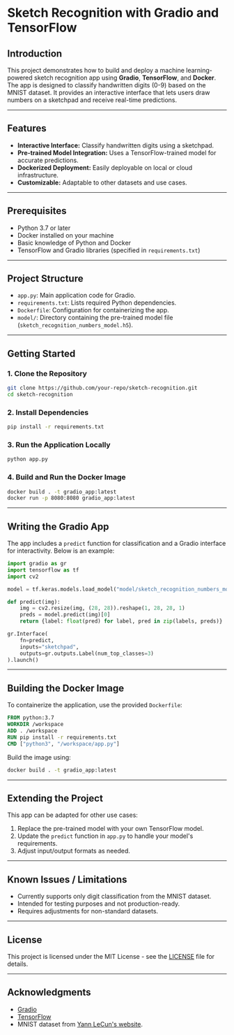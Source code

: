 
# Sketch Recognition with Gradio and TensorFlow

## Introduction
This project demonstrates how to build and deploy a machine learning-powered sketch recognition app using **Gradio**, **TensorFlow**, and **Docker**. The app is designed to classify handwritten digits (0-9) based on the MNIST dataset. It provides an interactive interface that lets users draw numbers on a sketchpad and receive real-time predictions.

---

## Features
- **Interactive Interface:** Classify handwritten digits using a sketchpad.
- **Pre-trained Model Integration:** Uses a TensorFlow-trained model for accurate predictions.
- **Dockerized Deployment:** Easily deployable on local or cloud infrastructure.
- **Customizable:** Adaptable to other datasets and use cases.

---

## Prerequisites
- Python 3.7 or later
- Docker installed on your machine
- Basic knowledge of Python and Docker
- TensorFlow and Gradio libraries (specified in `requirements.txt`)

---

## Project Structure
- `app.py`: Main application code for Gradio.
- `requirements.txt`: Lists required Python dependencies.
- `Dockerfile`: Configuration for containerizing the app.
- `model/`: Directory containing the pre-trained model file (`sketch_recognition_numbers_model.h5`).

---

## Getting Started

### 1. Clone the Repository
```bash
git clone https://github.com/your-repo/sketch-recognition.git
cd sketch-recognition
```

### 2. Install Dependencies
```bash
pip install -r requirements.txt
```

### 3. Run the Application Locally
```bash
python app.py
```

### 4. Build and Run the Docker Image
```bash
docker build . -t gradio_app:latest
docker run -p 8080:8080 gradio_app:latest
```

---

## Writing the Gradio App

The app includes a `predict` function for classification and a Gradio interface for interactivity. Below is an example:

```python
import gradio as gr
import tensorflow as tf
import cv2

model = tf.keras.models.load_model("model/sketch_recognition_numbers_model.h5")

def predict(img):
    img = cv2.resize(img, (28, 28)).reshape(1, 28, 28, 1)
    preds = model.predict(img)[0]
    return {label: float(pred) for label, pred in zip(labels, preds)}

gr.Interface(
    fn=predict,
    inputs="sketchpad",
    outputs=gr.outputs.Label(num_top_classes=3)
).launch()
```

---

## Building the Docker Image

To containerize the application, use the provided `Dockerfile`:

```dockerfile
FROM python:3.7
WORKDIR /workspace
ADD . /workspace
RUN pip install -r requirements.txt
CMD ["python3", "/workspace/app.py"]
```

Build the image using:
```bash
docker build . -t gradio_app:latest
```

---

## Extending the Project

This app can be adapted for other use cases:
1. Replace the pre-trained model with your own TensorFlow model.
2. Update the `predict` function in `app.py` to handle your model's requirements.
3. Adjust input/output formats as needed.

---

## Known Issues / Limitations
- Currently supports only digit classification from the MNIST dataset.
- Intended for testing purposes and not production-ready.
- Requires adjustments for non-standard datasets.

---

## License
This project is licensed under the MIT License - see the [LICENSE](LICENSE) file for details.

---

## Acknowledgments
- [Gradio](https://gradio.app/)
- [TensorFlow](https://www.tensorflow.org/)
- MNIST dataset from [Yann LeCun's website](http://yann.lecun.com/exdb/mnist/).

